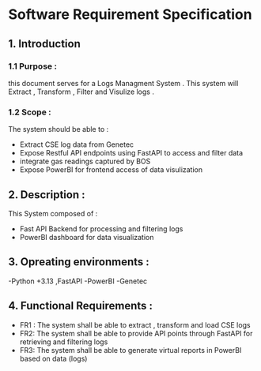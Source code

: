 # Software Requirement Specification 

## 1. Introduction
### 1.1 Purpose :
this document serves for a Logs Managment System . This system will Extract , Transform , Filter and Visulize logs .

### 1.2 Scope :
The system should be able to :
- Extract CSE log data from Genetec 
- Expose Restful API endpoints using FastAPI to access and filter data 
- integrate gas readings captured by BOS
- Expose PowerBI for frontend access of data visulization


## 2. Description :
This System composed of :
- Fast API Backend for processing and filtering logs 
- PowerBI dashboard for data visualization

 
 ## 3. Opreating environments :
-Python +3.13 ,FastAPI 
-PowerBI 
-Genetec

## 4. Functional Requirements :
- FR1 : The system shall be able to extract , transform and load CSE logs
- FR2: The system shall be able to provide API points through FastAPI for retrieving and filtering logs
- FR3: The system shall be able to generate virtual reports in PowerBI based on data (logs) 





